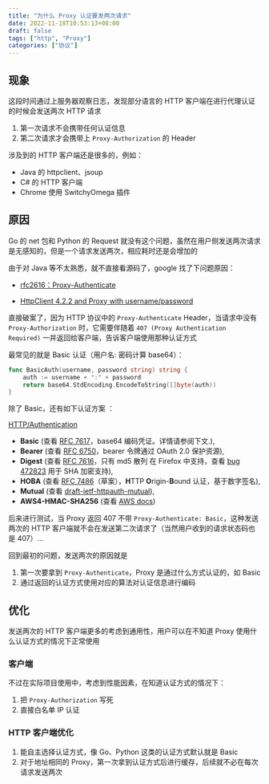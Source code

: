 ```yaml
---
title: "为什么 Proxy 认证要发两次请求"
date: 2022-11-18T10:53:13+08:00
draft: false
tags: ["http", "Proxy"]
categories: ["协议"]
---
```


## 现象

这段时间通过上服务器观察日志，发现部分语言的 HTTP 客户端在进行代理认证的时候会发送两次 HTTP 请求

1. 第一次请求不会携带任何认证信息
2. 第二次请求才会携带上 `Proxy-Authorization` 的 Header

涉及到的 HTTP 客户端还是很多的，例如：

- Java 的 httpclient、jsoup
- C# 的 HTTP 客户端
- Chrome 使用 SwitchyOmega 插件

## 原因

Go 的 net 包和 Python 的 Request 就没有这个问题，虽然在用户侧发送两次请求是无感知的，但是一个请求发送两次，相应耗时还是会增加的

由于对 Java 等不太熟悉，就不直接看源码了，google 找了下问题原因：

- [rfc2616：Proxy-Authenticate](https://www.rfc-editor.org/rfc/rfc2616#section-14.33)

- [HttpClient 4.2.2 and Proxy with username/password](https://stackoverflow.com/questions/13288038/httpclient-4-2-2-and-Proxy-with-username-password)

直接破案了，因为 HTTP 协议中的 `Proxy-Authenticate` Header，当请求中没有 `Proxy-Authorization` 时，它需要伴随着 `407 (Proxy Authentication Required)` 一并返回给客户端，告诉客户端使用那种认证方式

最常见的就是 Basic 认证（用户名: 密码计算 base64）：

```go
func BasicAuth(username, password string) string {
	auth := username + ":" + password
	return base64.StdEncoding.EncodeToString([]byte(auth))
}
```

除了 Basic，还有如下认证方案 ：

[HTTP/Authentication](https://developer.mozilla.org/zh-CN/docs/Web/HTTP/Authentication)

- **Basic** (查看 [RFC 7617](https://datatracker.ietf.org/doc/html/rfc7617)，base64 编码凭证。详情请参阅下文.),
- **Bearer** (查看 [RFC 6750](https://datatracker.ietf.org/doc/html/rfc6750)，bearer 令牌通过 OAuth 2.0 保护资源),
- **Digest** (查看 [RFC 7616](https://datatracker.ietf.org/doc/html/rfc7616)，只有 md5 散列 在 Firefox 中支持，查看 [bug 472823](https://bugzilla.mozilla.org/show_bug.cgi?id=472823) 用于 SHA 加密支持),
- **HOBA** (查看 [RFC 7486](https://datatracker.ietf.org/doc/html/rfc7486)（草案），**H**TTP **O**rigin-**B**ound 认证，基于数字签名),
- **Mutual** (查看 [draft-ietf-httpauth-mutual](https://tools.ietf.org/html/draft-ietf-httpauth-mutual-11)),
- **AWS4-HMAC-SHA256** (查看 [AWS docs](https://docs.aws.amazon.com/AmazonS3/latest/API/sigv4-auth-using-authorization-header.html))

后来进行测试，当 Proxy 返回 407 不带 `Proxy-Authenticate: Basic`，这种发送两次的 HTTP 客户端就不会在发送第二次请求了（当然用户收到的请求状态码也是 407）...

回到最初的问题，发送两次的原因就是

1. 第一次要拿到 `Proxy-Authenticate`，Proxy 是通过什么方式认证的，如 Basic
2. 通过返回的认证方式使用对应的算法对认证信息进行编码

## 优化

发送两次的 HTTP 客户端更多的考虑到通用性，用户可以在不知道 Proxy 使用什么认证方式的情况下正常使用

### 客户端

不过在实际项目使用中，考虑到性能因素，在知道认证方式的情况下：

1. 把 `Proxy-Authorization` 写死
2. 直接白名单 IP 认证

### HTTP 客户端优化

1. 能自主选择认证方式，像 Go、Python 这类的认证方式默认就是 Basic
2. 对于地址相同的 Proxy，第一次拿到认证方式后进行缓存，后续就不必在每次请求发送两次
